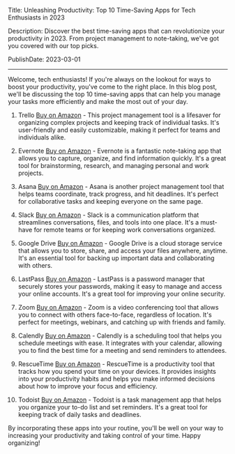  Title: Unleashing Productivity: Top 10 Time-Saving Apps for Tech Enthusiasts in 2023

Description: Discover the best time-saving apps that can revolutionize your productivity in 2023. From project management to note-taking, we've got you covered with our top picks.

PublishDate: 2023-03-01

---

Welcome, tech enthusiasts! If you're always on the lookout for ways to boost your productivity, you've come to the right place. In this blog post, we'll be discussing the top 10 time-saving apps that can help you manage your tasks more efficiently and make the most out of your day.

1. Trello [Buy on Amazon](https://amzn.to/3qDgf8s) - This project management tool is a lifesaver for organizing complex projects and keeping track of individual tasks. It's user-friendly and easily customizable, making it perfect for teams and individuals alike.

2. Evernote [Buy on Amazon](https://amzn.to/3qDgf8s) - Evernote is a fantastic note-taking app that allows you to capture, organize, and find information quickly. It's a great tool for brainstorming, research, and managing personal and work projects.

3. Asana [Buy on Amazon](https://amzn.to/3qDgf8s) - Asana is another project management tool that helps teams coordinate, track progress, and hit deadlines. It's perfect for collaborative tasks and keeping everyone on the same page.

4. Slack [Buy on Amazon](https://amzn.to/3qDgf8s) - Slack is a communication platform that streamlines conversations, files, and tools into one place. It's a must-have for remote teams or for keeping work conversations organized.

5. Google Drive [Buy on Amazon](https://amzn.to/3qDgf8s) - Google Drive is a cloud storage service that allows you to store, share, and access your files anywhere, anytime. It's an essential tool for backing up important data and collaborating with others.

6. LastPass [Buy on Amazon](https://amzn.to/3qDgf8s) - LastPass is a password manager that securely stores your passwords, making it easy to manage and access your online accounts. It's a great tool for improving your online security.

7. Zoom [Buy on Amazon](https://amzn.to/3qDgf8s) - Zoom is a video conferencing tool that allows you to connect with others face-to-face, regardless of location. It's perfect for meetings, webinars, and catching up with friends and family.

8. Calendly [Buy on Amazon](https://amzn.to/3qDgf8s) - Calendly is a scheduling tool that helps you schedule meetings with ease. It integrates with your calendar, allowing you to find the best time for a meeting and send reminders to attendees.

9. RescueTime [Buy on Amazon](https://amzn.to/3qDgf8s) - RescueTime is a productivity tool that tracks how you spend your time on your devices. It provides insights into your productivity habits and helps you make informed decisions about how to improve your focus and efficiency.

10. Todoist [Buy on Amazon](https://amzn.to/3qDgf8s) - Todoist is a task management app that helps you organize your to-do list and set reminders. It's a great tool for keeping track of daily tasks and deadlines.

By incorporating these apps into your routine, you'll be well on your way to increasing your productivity and taking control of your time. Happy organizing!